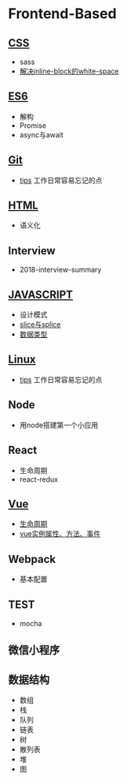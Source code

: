 # Frontend-Based

## [CSS](./CSS/)
- sass
- [解决inline-block的white-space](./CSS/解决inline-block的white-space.md)

## [ES6](./ES6/)
- 解构
- Promise
- async与await

## [Git](./Git)

- [tips](./Git/tips.md) 工作日常容易忘记的点

## [HTML](./HTML)
- 语义化

## Interview
- 2018-interview-summary

## [JAVASCRIPT](./JAVASCRIPT)
- 设计模式
- [slice与splice](./JAVASCRIPT/slice与splice.md)
- [数据类型](./JAVASCRIPT/数据类型.md)

## [Linux](./Linux)
- [tips](./Linux/tips.md)  工作日常容易忘记的点

## Node
- 用node搭建第一个小应用

## React
- 生命周期
- react-redux
  
## [Vue](./Vue)

- [生命周期](./Vue/生命周期.md)
- [vue实例属性、方法、事件](./Vue/vue实例属性、方法、事件.md)

## Webpack
- 基本配置

## TEST

- mocha

## 微信小程序

## 数据结构

- 数组
- 栈
- 队列
- 链表
- 树
- 散列表
- 堆
- 图